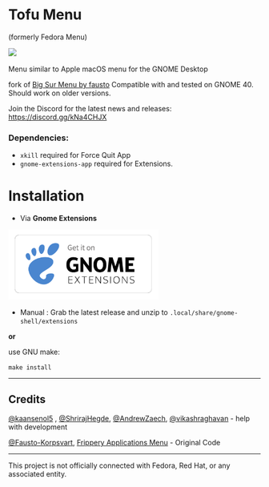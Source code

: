 # Tofu Menu
(formerly Fedora Menu)

<img src="https://github.com/tofutech/tofumenu/blob/main/preview.png" width=375>

Menu similar to Apple macOS menu for the GNOME Desktop

fork of [Big Sur Menu by fausto](https://extensions.gnome.org/extension/3703/big-sur-menu/)
Compatible with and tested on GNOME 40. Should work on older versions.

Join the Discord for the latest news and releases: https://discord.gg/kNa4CHJX

### Dependencies:

* `xkill` required for Force Quit App
*  `gnome-extensions-app` required for Extensions.


# Installation

*  Via **Gnome Extensions**
 
[<img src="https://github.com/andyholmes/gnome-shell-extensions-badge/raw/master/get-it-on-ego.png" width=300>](https://extensions.gnome.org/extension/4272/tofu-menu/)

* Manual : Grab the latest release and unzip to `.local/share/gnome-shell/extensions`

**or**

use GNU make:

    make install


***

## Credits

[@kaansenol5](https://github.com/kaansenol5) , [@ShrirajHegde](https://github.com/ShrirajHegde), [@AndrewZaech](https://github.com/AndrewZaech), [@vikashraghavan](https://github.com/vikashraghavan) - help with development

[@Fausto-Korpsvart](https://github.com/Fausto-Korpsvart), [Frippery Applications Menu](https://extensions.gnome.org/extension/13/applications-menu/) - Original Code

***

This project is not officially connected with Fedora, Red Hat, or any associated entity.
